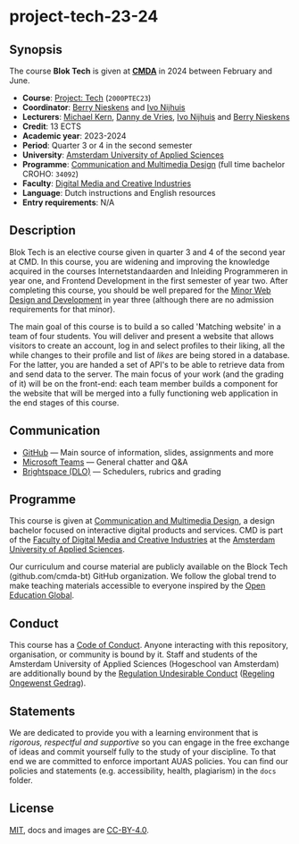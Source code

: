 # project-tech-23-24

## Synopsis
The course **Blok Tech** is given at [**CMDA**][cmda] in 2024 between February and June.

*   **Course**: [Project: Tech][course] (`2000PTEC23`)
*   **Coordinator**: [Berry Nieskens][bnieskens] and [Ivo Nijhuis][ivogit]
*   **Lecturers**:  [Michael Kern][emkern], [Danny de Vries][dandevri], [Ivo Nijhuis][ivogit] and [Berry Nieskens][bnieskens] 
*   **Credit**: 13 ECTS
*   **Academic year**: 2023-2024
*   **Period**: Quarter 3 or 4 in the second semester
*   **University**: [Amsterdam University of Applied Sciences][university]
*   **Programme**: [Communication and Multimedia Design][cmd] (full time bachelor CROHO: `34092`)
*   **Faculty**: [Digital Media and Creative Industries][faculty]
*   **Language**: Dutch instructions and English resources
*   **Entry requirements**: N/A

## Description
Blok Tech is an elective course given in quarter 3 and 4 of the second year at CMD. In this course, you are widening and improving the knowledge acquired in the courses Internetstandaarden and Inleiding Programmeren in year one, and Frontend Development in the first semester of year two. After completing this course, you should be well prepared for the [Minor Web Design and Development][minor] in year three (although there are no admission requirements for that minor).  

The main goal of this course is to build a so called 'Matching website' in a team of four students. You will deliver and present a website that allows visitors to create an account, log in and select profiles to their liking, all the while changes to their profile and list of *likes* are being stored in a database. For the latter, you are handed a set of API's to be able to retrieve data from and send data to the server. The main focus of your work (and the grading of it) will be on the front-end: each team member builds a component for the website that will be merged into a fully functioning web application in the end stages of this course. 

## Communication

*   [GitHub][gh] — Main source of information, slides, assignments and more
*   [Microsoft Teams][teams] — General chatter and Q&A
*   [Brightspace (DLO)][brightspace] — Schedulers, rubrics and grading
  

## Programme

This course is given at [Communication and Multimedia Design][bachelor], a design bachelor focused on interactive digital products and services. CMD is part of the [Faculty of Digital Media and Creative Industries][faculty] at the [Amsterdam University of Applied Sciences][university].

Our curriculum and course material are publicly available on the Block Tech (github.com/cmda-bt) GitHub organization. We follow the global trend to make teaching materials accessible to everyone inspired by the [Open Education Global][oec].

## Conduct

This course has a [Code of Conduct][coc].  Anyone interacting with this repository, organisation, or community is bound by it. Staff and students of the Amsterdam University of Applied Sciences (Hogeschool van Amsterdam) are additionally bound by the [Regulation Undesirable
Conduct][ruc] ([Regeling Ongewenst Gedrag][rog]).

## Statements

We are dedicated to provide you with a learning environment that is _rigorous, respectful and supportive_ so you can engage in the free exchange of ideas and commit yourself fully to the study of your discipline. To that end we are committed to enforce important AUAS policies. You can find our policies and statements (e.g. accessibility, health, plagiarism) in the `docs` folder.

## License

[MIT][], docs and images are [CC-BY-4.0][].



[course]: https://studiegids.hva.nl/co/cmd-vt/100000001/101580
[university]: https://www.amsterdamuas.com
[faculty]: https://www.amsterdamuas.com/faculty/fdmci/faculty-of-digital-media-and-creative-industries.html
[cmd]: https://www.cmd-amsterdam.nl/english/
[cmda]: https://github.com/cmda
[bachelor]: https://www.cmd-amsterdam.nl/english/
[minor]: https://cmda.github.io/minor-everything-web/
[gh]: https://github.com/cmda-bt/blok-tech-23-24
[teams]: http://teams.microsoft.com
[brightspace]: https://dlo.mijnhva.nl/
[synopsis]: #synopsis
[ivogit]: https://github.com/ivo-online
[bnieskens]: http://github.com/bnieskens
[emkern]: http://github.com/emkern
[dandevri]: http://github.com/dandevri

[author]: http://github.com/bnieskens
[mit]: license.md#code
[cc-by-4.0]: https://license.md/licenses/cc-by-4-0-int/
[class]: https://rooster.hva.nl/
[oec]: https://www.oeglobal.org
[coc]: code-of-conduct.md
[ruc]: https://www.amsterdamuas.com/study/study-choice/life-at-auas/support
[rog]: https://www.hva.nl/praktisch/algemeen/hva-breed/juridische-zaken/loket-beroep-bezwaar-en-klacht/regeling-ongewenst-gedrag/regeling-ongewenst-gedrag.html
